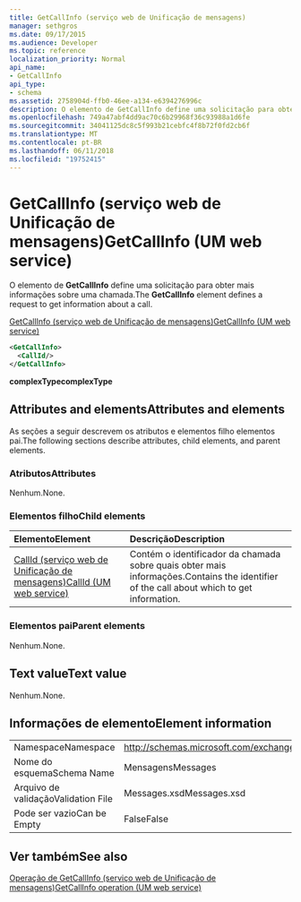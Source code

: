 ```yaml
---
title: GetCallInfo (serviço web de Unificação de mensagens)
manager: sethgros
ms.date: 09/17/2015
ms.audience: Developer
ms.topic: reference
localization_priority: Normal
api_name:
- GetCallInfo
api_type:
- schema
ms.assetid: 2758904d-ffb0-46ee-a134-e6394276996c
description: O elemento de GetCallInfo define uma solicitação para obter mais informações sobre uma chamada.
ms.openlocfilehash: 749a47abf4dd9ac70c6b29968f36c93988a1d6fe
ms.sourcegitcommit: 34041125dc8c5f993b21cebfc4f8b72f0fd2cb6f
ms.translationtype: MT
ms.contentlocale: pt-BR
ms.lasthandoff: 06/11/2018
ms.locfileid: "19752415"
---
```

# <a name="getcallinfo-um-web-service"></a><span data-ttu-id="adcf2-103">GetCallInfo (serviço web de Unificação de mensagens)</span><span class="sxs-lookup"><span data-stu-id="adcf2-103">GetCallInfo (UM web service)</span></span>

<span data-ttu-id="adcf2-104">O elemento de **GetCallInfo** define uma solicitação para obter mais informações sobre uma chamada.</span><span class="sxs-lookup"><span data-stu-id="adcf2-104">The **GetCallInfo** element defines a request to get information about a call.</span></span> 
  
[<span data-ttu-id="adcf2-105">GetCallInfo (serviço web de Unificação de mensagens)</span><span class="sxs-lookup"><span data-stu-id="adcf2-105">GetCallInfo (UM web service)</span></span>](getcallinfo-um-web-service.md)
  
```xml
<GetCallInfo>
  <CallId/>
</GetCallInfo>
```

 <span data-ttu-id="adcf2-106">**complexType**</span><span class="sxs-lookup"><span data-stu-id="adcf2-106">**complexType**</span></span>
## <a name="attributes-and-elements"></a><span data-ttu-id="adcf2-107">Attributes and elements</span><span class="sxs-lookup"><span data-stu-id="adcf2-107">Attributes and elements</span></span>

<span data-ttu-id="adcf2-108">As seções a seguir descrevem os atributos e elementos filho elementos pai.</span><span class="sxs-lookup"><span data-stu-id="adcf2-108">The following sections describe attributes, child elements, and parent elements.</span></span>
  
### <a name="attributes"></a><span data-ttu-id="adcf2-109">Atributos</span><span class="sxs-lookup"><span data-stu-id="adcf2-109">Attributes</span></span>

<span data-ttu-id="adcf2-110">Nenhum.</span><span class="sxs-lookup"><span data-stu-id="adcf2-110">None.</span></span>
  
### <a name="child-elements"></a><span data-ttu-id="adcf2-111">Elementos filho</span><span class="sxs-lookup"><span data-stu-id="adcf2-111">Child elements</span></span>

|<span data-ttu-id="adcf2-112">**Elemento**</span><span class="sxs-lookup"><span data-stu-id="adcf2-112">**Element**</span></span>|<span data-ttu-id="adcf2-113">**Descrição**</span><span class="sxs-lookup"><span data-stu-id="adcf2-113">**Description**</span></span>|
|:-----|:-----|
|[<span data-ttu-id="adcf2-114">CallId (serviço web de Unificação de mensagens)</span><span class="sxs-lookup"><span data-stu-id="adcf2-114">CallId (UM web service)</span></span>](callid-um-web-service.md) <br/> |<span data-ttu-id="adcf2-115">Contém o identificador da chamada sobre quais obter mais informações.</span><span class="sxs-lookup"><span data-stu-id="adcf2-115">Contains the identifier of the call about which to get information.</span></span>  <br/> |
   
### <a name="parent-elements"></a><span data-ttu-id="adcf2-116">Elementos pai</span><span class="sxs-lookup"><span data-stu-id="adcf2-116">Parent elements</span></span>

<span data-ttu-id="adcf2-117">Nenhum.</span><span class="sxs-lookup"><span data-stu-id="adcf2-117">None.</span></span>
  
## <a name="text-value"></a><span data-ttu-id="adcf2-118">Text value</span><span class="sxs-lookup"><span data-stu-id="adcf2-118">Text value</span></span>

<span data-ttu-id="adcf2-119">Nenhum.</span><span class="sxs-lookup"><span data-stu-id="adcf2-119">None.</span></span>
  
## <a name="element-information"></a><span data-ttu-id="adcf2-120">Informações de elemento</span><span class="sxs-lookup"><span data-stu-id="adcf2-120">Element information</span></span>

|||
|:-----|:-----|
|<span data-ttu-id="adcf2-121">Namespace</span><span class="sxs-lookup"><span data-stu-id="adcf2-121">Namespace</span></span>  <br/> |http://schemas.microsoft.com/exchange/services/2006/messages  <br/> |
|<span data-ttu-id="adcf2-122">Nome do esquema</span><span class="sxs-lookup"><span data-stu-id="adcf2-122">Schema Name</span></span>  <br/> |<span data-ttu-id="adcf2-123">Mensagens</span><span class="sxs-lookup"><span data-stu-id="adcf2-123">Messages</span></span>  <br/> |
|<span data-ttu-id="adcf2-124">Arquivo de validação</span><span class="sxs-lookup"><span data-stu-id="adcf2-124">Validation File</span></span>  <br/> |<span data-ttu-id="adcf2-125">Messages.xsd</span><span class="sxs-lookup"><span data-stu-id="adcf2-125">Messages.xsd</span></span>  <br/> |
|<span data-ttu-id="adcf2-126">Pode ser vazio</span><span class="sxs-lookup"><span data-stu-id="adcf2-126">Can be Empty</span></span>  <br/> |<span data-ttu-id="adcf2-127">False</span><span class="sxs-lookup"><span data-stu-id="adcf2-127">False</span></span>  <br/> |
   
## <a name="see-also"></a><span data-ttu-id="adcf2-128">Ver também</span><span class="sxs-lookup"><span data-stu-id="adcf2-128">See also</span></span>



[<span data-ttu-id="adcf2-129">Operação de GetCallInfo (serviço web de Unificação de mensagens)</span><span class="sxs-lookup"><span data-stu-id="adcf2-129">GetCallInfo operation (UM web service)</span></span>](getcallinfo-operation-um-web-service.md)

